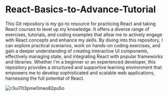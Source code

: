 # React-Basics-to-Advance-Tutorial

This Git repository is my go-to resource for practicing React and taking React courses to level up my knowledge. It offers a diverse range of exercises, tutorials, and coding examples that allow me to actively engage with React concepts and enhance my skills. By diving into this repository, I can explore practical scenarios, work on hands-on coding exercises, and gain a deeper understanding of creating interactive UI components, effectively managing state, and integrating React with popular frameworks and libraries. Whether I'm a beginner or an experienced developer, this repository provides a structured and supportive learning environment that empowers me to develop sophisticated and scalable web applications, harnessing the full potential of React.


![r3ui703pme0meo82pu5o](https://github.com/IsuruX98/React-Basics-to-Advance-Tutorial/assets/104721314/22fcbcf7-b1aa-487e-b888-1c436c3ae4e2)
